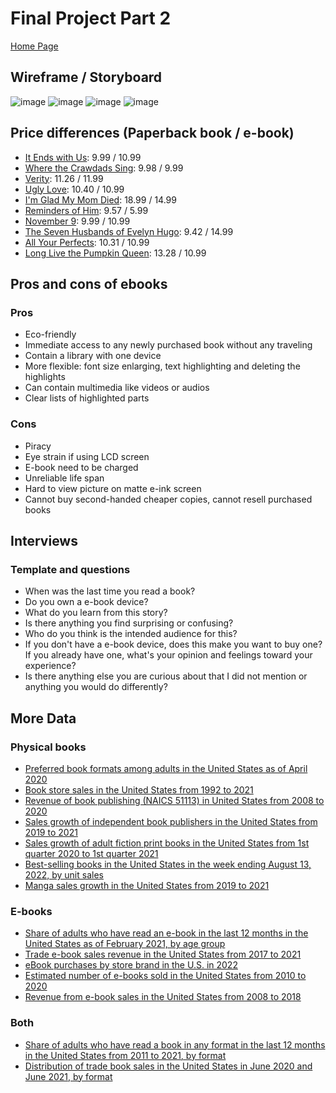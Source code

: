 # Final Project Part 2

[Home Page](/README.md)

## Wireframe / Storyboard

![image](https://user-images.githubusercontent.com/46619191/193958472-0f051913-dbc7-4410-8d65-44df33a2e905.png)
![image](https://user-images.githubusercontent.com/46619191/193958502-f0b6705b-586f-4f03-8a89-9a024a81307e.png)
![image](https://user-images.githubusercontent.com/46619191/193958525-efbb4032-1ef6-42cc-86c2-b850dc1cdec5.png)
![image](https://user-images.githubusercontent.com/46619191/193959373-67dd9b85-c3cd-4cba-b8fc-b7560ebc63fc.png)


## Price differences (Paperback book / e-book)

* [It Ends with Us](https://www.amazon.com/Ends-Us-Novel-Colleen-Hoover/dp/1501110365/ref=tmm_pap_swatch_0?_encoding=UTF8&qid=1664924744&sr=8-1): 9.99 / 10.99
* [Where the Crawdads Sing](https://www.amazon.com/Where-Crawdads-Sing-Delia-Owens-audiobook/dp/B07FSXPMHY/ref=sr_1_2?keywords=where+the+crawdads+sing&qid=1664924854&qu=eyJxc2MiOiIyLjc3IiwicXNhIjoiMS44NSIsInFzcCI6IjEuOTQifQ%3D%3D&sprefix=where+the+%2Caps%2C88&sr=8-2): 9.98 / 9.99
* [Verity](https://www.amazon.com/Verity-Colleen-Hoover/dp/1538739720/ref=sr_1_1?crid=3MHE5LWV7JEQ&keywords=verity&qid=1664924921&qu=eyJxc2MiOiIyLjMzIiwicXNhIjoiMS44MiIsInFzcCI6IjEuNzgifQ%3D%3D&sprefix=verity%2Caps%2C104&sr=8-1): 11.26 / 11.99
* [Ugly Love](https://www.amazon.com/Ugly-Love-Colleen-Hoover-audiobook/dp/B00LPPJ190/ref=sr_1_1?crid=EQKCCV0RUVMC&keywords=ugly+love&qid=1664924973&qu=eyJxc2MiOiIyLjA2IiwicXNhIjoiMS40MiIsInFzcCI6IjEuNDAifQ%3D%3D&sprefix=ugly+love%2Caps%2C97&sr=8-1): 10.40 / 10.99
* [I'm Glad My Mom Died](https://www.amazon.com/Im-Glad-My-Mom-Died/dp/B09VHWC5YK/ref=sr_1_1?keywords=i%27m+glad+my+mom+died&qid=1664925006&qu=eyJxc2MiOiIyLjEzIiwicXNhIjoiMS45OCIsInFzcCI6IjEuNzgifQ%3D%3D&s=audible&sprefix=i%27m+glad+%2Caudible%2C81&sr=1-1): 18.99 / 14.99
* [Reminders of Him](https://www.amazon.com/Reminders-Him-Novel-Colleen-Hoover-ebook/dp/B0976V6YSL/ref=tmm_kin_swatch_0?_encoding=UTF8&qid=1664925050&sr=1-1): 9.57 / 5.99
* [November 9](https://www.amazon.com/November-9-Novel-Colleen-Hoover-ebook/dp/B00UDCI1S8/ref=sr_1_3?crid=1FV6RTK9QNLFJ&keywords=november+9&qid=1664925100&qu=eyJxc2MiOiIyLjQxIiwicXNhIjoiMS43MyIsInFzcCI6IjEuNjAifQ%3D%3D&s=digital-text&sprefix=november+9%2Cdigital-text%2C93&sr=1-3): 9.99 / 10.99
* [The Seven Husbands of Evelyn Hugo](https://www.amazon.com/Seven-Husbands-Evelyn-Hugo-Novel-ebook/dp/B01M5IJM2U/ref=sr_1_1?keywords=the+seven+husbands+of+evelyn+hugo&qid=1664925128&qu=eyJxc2MiOiIyLjE5IiwicXNhIjoiMS42MSIsInFzcCI6IjEuNTYifQ%3D%3D&s=digital-text&sprefix=the+seve%2Cdigital-text%2C111&sr=1-1): 9.42 / 14.99
* [All Your Perfects](https://www.amazon.com/All-Your-Perfects-Colleen-Hoover-ebook/dp/B078MC547V/ref=sr_1_1?crid=119HJS51QRZG2&keywords=all+your+perfects&qid=1664925174&qu=eyJxc2MiOiIyLjc3IiwicXNhIjoiMi4yMSIsInFzcCI6IjIuMDQifQ%3D%3D&s=digital-text&sprefix=all+your+perfects%2Cdigital-text%2C92&sr=1-1): 10.31 / 10.99
* [Long Live the Pumpkin Queen](https://www.amazon.com/Long-Live-Pumpkin-Queen-Ernshaw-ebook/dp/B09GBQVNBW/ref=sr_1_1?keywords=long+live+the+pumpkin+queen&qid=1664925208&qu=eyJxc2MiOiIxLjg5IiwicXNhIjoiMS4zNSIsInFzcCI6IjEuMDUifQ%3D%3D&s=digital-text&sprefix=long+live%2Cdigital-text%2C105&sr=1-1): 13.28 / 10.99

## Pros and cons of ebooks

### Pros
* Eco-friendly
* Immediate access to any newly purchased book without any traveling
* Contain a library with one device
* More flexible: font size enlarging, text highlighting and deleting the highlights
* Can contain multimedia like videos or audios
* Clear lists of highlighted parts

### Cons
* Piracy
* Eye strain if using LCD screen
* E-book need to be charged
* Unreliable life span
* Hard to view picture on matte e-ink screen
* Cannot buy second-handed cheaper copies, cannot resell purchased books

## Interviews

### Template and questions

* When was the last time you read a book?
* Do you own a e-book device?
* What do you learn from this story?
* Is there anything you find surprising or confusing?
* Who do you think is the intended audience for this?
* If you don't have a e-book device, does this make you want to buy one? If you already have one, what's your opinion and feelings toward your experience?
* Is there anything else you are curious about that I did not mention or anything you would do differently?


## More Data

### Physical books
- [Preferred book formats among adults in the United States as of April 2020](https://www.statista.com/statistics/299074/book-consumption-per-capita-print-ebook-usa/)
- [Book store sales in the United States from 1992 to 2021](https://www.statista.com/statistics/197710/annual-book-store-sales-in-the-us-since-1992/)
- [Revenue of book publishing (NAICS 51113) in United States from 2008 to 2020](https://www.statista.com/forecasts/409695/united-states-book-publishing-revenue-forecast-naics-51113)
- [Sales growth of independent book publishers in the United States from 2019 to 2021](https://www.statista.com/statistics/943918/independent-book-publishing-numbers-us/)
- [Sales growth of adult fiction print books in the United States from 1st quarter 2020 to 1st quarter 2021](https://www.statista.com/statistics/1059652/adult-fiction-unit-sales-in-us/)
- [Best-selling books in the United States in the week ending August 13, 2022, by unit sales](https://www-statista-com.cmu.idm.oclc.org/statistics/324872/best-selling-mass-market-paperback-books-usa/)
- [Manga sales growth in the United States from 2019 to 2021](https://www.statista.com/statistics/1090528/manga-sales-us/)

### E-books
- [Share of adults who have read an e-book in the last 12 months in the United States as of February 2021, by age group](https://www.statista.com/statistics/249767/e-book-readers-in-the-us-by-age/)
- [Trade e-book sales revenue in the United States from 2017 to 2021](https://www-statista-com.cmu.idm.oclc.org/statistics/278235/e-book-sales-revenue-in-the-us/)
- [eBook purchases by store brand in the U.S. in 2022](https://www-statista-com.cmu.idm.oclc.org/forecasts/997178/ebook-purchases-by-store-brand-in-the-us)
- [Estimated number of e-books sold in the United States from 2010 to 2020](https://www-statista-com.cmu.idm.oclc.org/statistics/426799/e-book-unit-sales-usa/)
- [Revenue from e-book sales in the United States from 2008 to 2018](https://www-statista-com.cmu.idm.oclc.org/statistics/190800/ebook-sales-revenue-forecast-for-the-us-market/)

### Both
- [Share of adults who have read a book in any format in the last 12 months in the United States from 2011 to 2021, by format](https://www-statista-com.cmu.idm.oclc.org/statistics/222754/book-format-used-by-readers-in-the-us/)
- [Distribution of trade book sales in the United States in June 2020 and June 2021, by format](https://www-statista-com.cmu.idm.oclc.org/statistics/639075/book-format-market-share-usa/)



